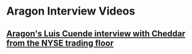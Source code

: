 # Aragon Interview Videos

## [**Aragon's Luis Cuende interview with Cheddar from the NYSE trading floor**](https://www.youtube.com/watch?v=3ccZO5wQ2WQ)

